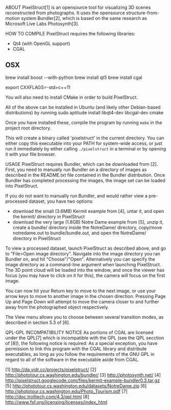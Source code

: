 ABOUT
PixelStruct[1] is an opensource tool for visualizing 3D scenes reconstructed
from photographs. It uses the opensource structure-from-motion system
Bundler[2], which is based on the same research as Microsoft Live Labs
Photosynth[3].



HOW TO COMPILE
PixelStruct requires the following libraries:
 - Qt4 (with OpenGL support)
 - CGAL


OSX
-------------------------------
brew install boost --with-python
brew install qt5
brew install cgal

export CXXFLAGS=-std=c++11


You will also need to install CMake in order to build PixelStruct.

All of the above can be installed in Ubuntu (and likely other Debian-based
distributions) by running
    sudo aptitude install libqt4-dev libcgal-dev cmake

Once you have installed these, compile the program by running `make` in the
project root directory.

This will create a binary called 'pixelstruct' in the current directory.
You can either copy this executable into your PATH for system-wide access, or
just run it immediately by either calling `./pixelstruct` in a terminal or by
opening it with your file browser.

USAGE
PixelStruct requires Bundler, which can be downloaded from [2]. First, you need
to manually run Bundler on a directory of images as described in the README.txt
file contained in the Bundler distribution. Once Bundler has completed
processing the images, the image set can be loaded into PixelStruct.

If you do not want to manually run Bundler, and would rather view a
pre-processed dataset, you have two options:
- download the small (3.6MB) Kermit example from [4], untar it, and open the
  kermit/ directory in PixelStruct
- download the very large (1.8GB) Notre Dame example from [5], unzip it, create
  a bundle/ directory inside the NotreDame/ directory, copy/move notredame.out
  to bundle/bundle.out, and open the NotreDame/ directory in PixelStruct

To view a processed dataset, launch PixelStruct as described above, and go to
"File>Open image directory". Navigate into the image directory you ran Bundler
on, and hit "Choose"/"Open". Alternatively you can specify the image directory
as a command-line argument when launching PixelStruct. The 3D point cloud will
be loaded into the window, and once the viewer has focus (you may have to click
on it for this), the camera will focus on the first image.

You can now hit your Return key to move to the next image, or use your arrow
keys to move to another image in the chosen direction. Pressing Page Up and
Page Down will attempt to move the camera closer to and further away from the
photographed object respectively.

The View menu allows you to choose between several transition modes, as
described in section 5.3 of [6].

QPL-GPL INCOMPATIBILITY NOTICE
As portions of CGAL are licensed under the QPL[7] which is incompatible with
the GPL (see the QPL secction of [8]), the following notice is required:
  As a special exception, you have permission to link this program
  with the CGAL library and distribute executables, as long as you
  follow the requirements of the GNU GPL in regard to all of the
  software in the executable aside from CGAL.

[1] http://da.vidr.cc/projects/pixelstruct/
[2] http://phototour.cs.washington.edu/bundler/
[3] http://photosynth.net/
[4] http://pixelstruct.googlecode.com/files/kermit-example-bundler0.3.tar.gz
[5] http://phototour.cs.washington.edu/datasets/NotreDame.zip
[6] http://phototour.cs.washington.edu/Photo_Tourism.pdf
[7] http://doc.trolltech.com/4.3/qpl.html
[8] http://www.fsf.org/licensing/licenses/index_html
